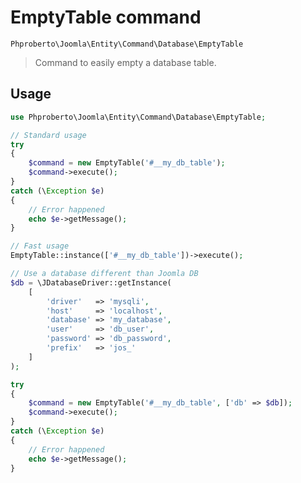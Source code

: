 # EmptyTable command

`Phproberto\Joomla\Entity\Command\Database\EmptyTable`

> Command to easily empty a database table.

## Usage <a id="usage"></a> 

```php
use Phproberto\Joomla\Entity\Command\Database\EmptyTable;

// Standard usage
try 
{
	$command = new EmptyTable('#__my_db_table');
	$command->execute();
} 
catch (\Exception $e) 
{
	// Error happened
	echo $e->getMessage();
}

// Fast usage
EmptyTable::instance(['#__my_db_table'])->execute();

// Use a database different than Joomla DB
$db = \JDatabaseDriver::getInstance(
	[
		'driver'   => 'mysqli',
		'host'     => 'localhost',
		'database' => 'my_database',
		'user'     => 'db_user',
		'password' => 'db_password',
		'prefix'   => 'jos_'
	]
);

try 
{
	$command = new EmptyTable('#__my_db_table', ['db' => $db]);
	$command->execute();
} 
catch (\Exception $e) 
{
	// Error happened
	echo $e->getMessage();
}
```
